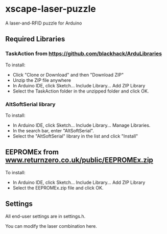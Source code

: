 # xscape-laser-puzzle
A laser-and-RFID puzzle for Arduino

## Required Libraries

### TaskAction from https://github.com/blackhack/ArduLibraries

To install:
  - Click "Clone or Download" and then "Download ZIP"
  - Unzip the ZIP file anywhere
  - In Arduino IDE, click Sketch... Include Library... Add ZIP Library
  - Select the TaskAction folder in the unzipped folder and click OK.

### AltSoftSerial library

To install:
 - In Arduino IDE, click Sketch... Include Library... Manage Libraries.
 - In the search bar, enter "AltSoftSerial".
 - Select the "AltSoftSerial" library in the list and click "Install"

## EEPROMEx from www.returnzero.co.uk/public/EEPROMEx.zip

To install:
  - In Arduino IDE, click Sketch... Include Library... Add ZIP Library
  - Select the EEPROMEx.zip file and click OK.

## Settings

All end-user settings are in settings.h.

You can modify the laser combination here.
